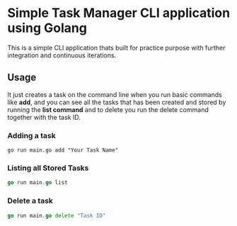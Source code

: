 # Simple Task Manager CLI application using Golang

This is a simple CLI application thats built for practice purpose with further integration and continuous iterations.

## Usage
It just creates a task on the command line when you run basic commands like **add**, and you can see all the tasks that has been created and stored by running the **list command** and to delete you run the delete command together with the task ID.

### Adding a task
```golang
go run main.go add "Your Task Name"
```
### Listing all Stored Tasks
```go
go run main.go list
```

### Delete a task
```go
go run main.go delete "Task ID"
```
